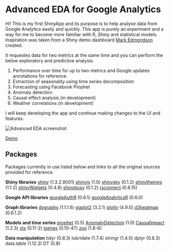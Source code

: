 # Advanced EDA for Google Analytics

Hi! This is my first ShinyApp and its purpose is to help analyse data from Google Analytics easily and quickly. 
This app is purely an experiment and a way for me to become more familiar with R, Shiny and statistical models.
Inspiration was taken from a Shiny demo dashboard [Mark Edmondson](https://github.com/MarkEdmondson1234) created. 

It requestes data for two metrics at the same time and you can perform the below exploratory and predictive analysis.

 1. Performance over time for up to two metrics and Google updates annotations for reference.
 2. Extraction of seasonality using time series decomposition
 3. Forecasting using Facebook Prophet
 4. Anomaly detection
 5. Causal effect analysis (in development)
 6. Weather correlations (in development)

I will keep developing the app and continue making changes to the UI and features. 

![](https://lh3.googleusercontent.com/5WWG90fKhlfin-v9tKKJFquO9eGC8_NCfxs7I7s2-VtCz94SBTYrDfcEM89OxpVc_HewLjKYPDco "Advanced EDA screenshot")

[Demo](https://karapalidis.com/advanced-eda/)

## Packages

Packages currently in use listed below and links to all the original sources provided for reference.

**Shiny libraries**
[shiny](https://github.com/rstudio/shiny) (1.3.2.9001)
[shinyjs](https://github.com/daattali/shinyjs) (1.0)
[shinysky](https://github.com/AnalytixWare/ShinySky) (0.1.2)
[shinythemes](https://github.com/rstudio/shinythemes) (1.1.2)
[shinyWidgets](https://github.com/dreamRs/shinyWidgets) (0.4.8)
[shinybusy](https://github.com/dreamRs/shinybusy) (0.1.2)
[rsconnect](https://github.com/rstudio/rsconnect) (0.8.15)

**Google API libraries**
[googleAuthR](https://code.markedmondson.me/googleAuthR/) (0.8.1)
[googleAnalyticsR](https://code.markedmondson.me/googleAnalyticsR/) (0.6.0)

**Graph libraries**
[dygraphs](https://github.com/rstudio/dygraphs) (1.1.1.6)
[ggplot2](https://cran.r-project.org/web/packages/ggplot2/index.html) (3.2.1)
[plotly](https://cran.r-project.org/web/packages/plotly/index.html) (4.9.0)
[d3heatmap](https://github.com/rstudio/d3heatmap) (0.6.1.2)

**Models and time series**
[prophet](https://facebook.github.io/prophet/) (0.5)
[AnomalyDetection](https://github.com/twitter/AnomalyDetection) (1.0)
[CausalImpact](https://github.com/google/CausalImpact) (1.2.3)
[xts](https://cran.r-project.org/web/packages/xts/index.html) (0.11-2)
[tseries](https://cran.r-project.org/web/packages/tseries/index.html) (0.10-47)
[zoo](https://cran.r-project.org/web/packages/zoo/index.html) (1.8-6)

**Data manipulation**
tidyr (0.8.3)
lubridate (1.7.4)
stringr (1.4.0)
dplyr (0.8.3)
data.table (1.12.2)
DT (0.8)
